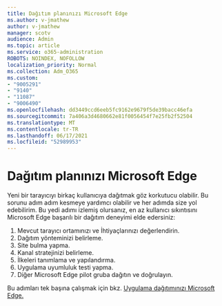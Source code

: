 ```yaml
---
title: Dağıtım planınızı Microsoft Edge
ms.author: v-jmathew
author: v-jmathew
manager: scotv
audience: Admin
ms.topic: article
ms.service: o365-administration
ROBOTS: NOINDEX, NOFOLLOW
localization_priority: Normal
ms.collection: Adm_O365
ms.custom:
- "9005291"
- "9140"
- "11087"
- "9006490"
ms.openlocfilehash: dd3449ccd6eeb5fc9162e9679f5de39bacc46efa
ms.sourcegitcommit: 7a406a3d4680662e81f0056454f7e25fb2f52504
ms.translationtype: MT
ms.contentlocale: tr-TR
ms.lasthandoff: 06/17/2021
ms.locfileid: "52989953"
---
```

# <a name="plan-your-deployment-of-microsoft-edge"></a>Dağıtım planınızı Microsoft Edge

Yeni bir tarayıcıyı birkaç kullanıcıya dağıtmak göz korkutucu olabilir. Bu sorunu adım adım kesmeye yardımcı olabilir ve her adımda size yol edebilirim. Bu yedi adımı izlemiş olursanız, en az kullanıcı sıkıntısını Microsoft Edge başarılı bir dağıtım deneyimi elde edersiniz:

1. Mevcut tarayıcı ortamınızı ve İhtiyaçlarınızı değerlendirin.
2. Dağıtım yönteminizi belirleme.
3. Site bulma yapma.
4. Kanal stratejinizi belirleme.
5. İlkeleri tanımlama ve yapılandırma.
6. Uygulama uyumluluk testi yapma.
7. Diğer Microsoft Edge pilot gruba dağıtın ve doğrulayın.

Bu adımları tek başına çalışmak için bkz. [Uygulama dağıtımınızı Microsoft Edge.](https://go.microsoft.com/fwlink/?linkid=2129990)
